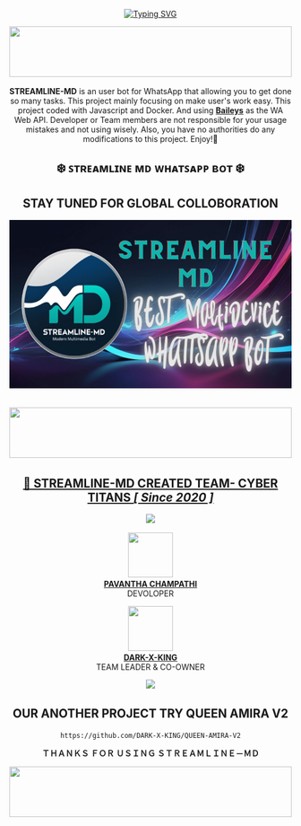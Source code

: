 <div align="center">
     
 [![Typing SVG](https://readme-typing-svg.herokuapp.com?font=Rockstar-ExtraBold&color=F01&lines=ＳＴＲＥＡＭＬＩＮＥ+ＭＤ+ＷＨＡＴＳＡＰＰ+ＢＯＴ)](https://git.io/typing-svg)
  
  
  <div align="center">
    <img src="https://i.imgur.com/dBaSKWF.gif" height="90" width="100%">


**STREAMLINE-MD** is an user bot for WhatsApp that allowing you to get done so many tasks. This project mainly focusing on make user's work easy. This project coded with Javascript and Docker. And using **[Baileys](https://github.com/adiwajshing/Baileys)** as the WA Web API. Developer or Team members are not responsible for your usage mistakes and not using wisely. Also, you have no authorities do any modifications to this project. Enjoy!🎈

## ❄️ ꜱᴛʀᴇᴀᴍʟɪɴᴇ  ᴍᴅ ᴡʜᴀᴛꜱᴀᴘᴘ ʙᴏᴛ ❄️ 

##     STAY TUNED FOR GLOBAL COLLOBORATION


 <p align="center">  
 <a href="[https://telegra.ph/file/3206b7e657f890040c5bf.jpg](https://telegra.ph/file/3206b7e657f890040c5bf.jpg)">
    <img alt="ꜱᴛʀᴇᴀᴍʟɪɴᴇ ᴍᴅ" height="300" src="https://raw.githubusercontent.com/PavanthaChampathi/Streamline-MD/refs/heads/main/images/BOTLOGOL_IMG.png?token=GHSAT0AAAAAACX3XHKZGOEEUTY57ZGCWJZAZXRFT5Q">

   <p align="center">
  <a href="#"><img src="http://readme-typing-svg.herokuapp.com?color=ff00ab&center=true&vCenter=true&multiline=false&lines=CYBER+TITANS+2024" alt="">


 <img src="https://i.imgur.com/dBaSKWF.gif" height="90" width="100%">

 
## 🐝 STREAMLINE-MD CREATED TEAM- CYBER TITANS *[ Since 2020 ]*

<img src="https://user-images.githubusercontent.com/73097560/115834477-dbab4500-a447-11eb-908a-139a6edaec5c.gif">

 <a href="https://github.com/DARK-X-KING"><img src="https://avatars.githubusercontent.com/u/141333739?v=4" width=80 height=80></a>   
**[PAVANTHA CHAMPATHI](https://github.com/PavanthaChampathi)**</br>DEVOLOPER</br>

<a href="https://github.com/DARK-X-KING"><img src="https://avatars.githubusercontent.com/u/173937564?v=4?v=4" width=80 height=80></a>  
**[DARK-X-KING](https://github.com/DARK-X-KING)**</br>TEAM LEADER & CO-OWNER</br>



<img src="https://user-images.githubusercontent.com/73097560/115834477-dbab4500-a447-11eb-908a-139a6edaec5c.gif">

## OUR ANOTHER PROJECT TRY QUEEN AMIRA V2
```
https://github.com/DARK-X-KING/QUEEN-AMIRA-V2
```


**ＴＨＡＮＫＳ ＦＯＲ ＵＳＩＮＧ ＳＴＲＥＡＭＬＩＮＥ－ＭＤ**

<img src="https://i.imgur.com/dBaSKWF.gif" height="90" width="100%">


